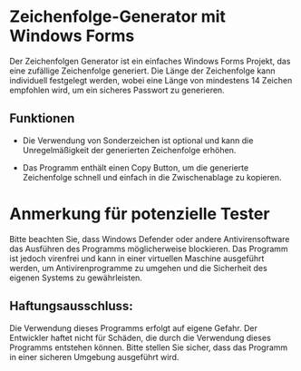 # Zeichenfolge-Generator mit Windows Forms

Der Zeichenfolgen Generator ist ein einfaches Windows Forms Projekt, das eine zufällige Zeichenfolge generiert. Die Länge der Zeichenfolge kann individuell festgelegt werden, wobei eine Länge von mindestens 14 Zeichen empfohlen wird, um ein sicheres Passwort zu generieren.

## Funktionen
- Die Verwendung von Sonderzeichen ist optional und kann die Unregelmäßigkeit der generierten Zeichenfolge erhöhen.

- Das Programm enthält einen Copy Button, um die generierte Zeichenfolge schnell und einfach in die Zwischenablage zu kopieren.

# Anmerkung für potenzielle Tester
Bitte beachten Sie, dass Windows Defender oder andere Antivirensoftware das Ausführen des Programms möglicherweise blockieren. Das Programm ist jedoch virenfrei und kann in einer virtuellen Maschine ausgeführt werden, um Antivirenprogramme zu umgehen und die Sicherheit des eigenen Systems zu gewährleisten.

## Haftungsausschluss: 
Die Verwendung dieses Programms erfolgt auf eigene Gefahr. Der Entwickler haftet nicht für Schäden, die durch die Verwendung dieses Programms entstehen können. Bitte stellen Sie sicher, dass das Programm in einer sicheren Umgebung ausgeführt wird.
